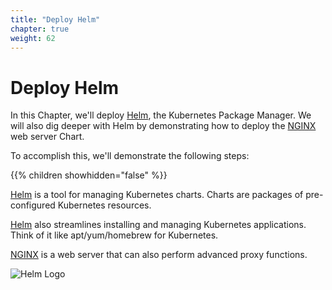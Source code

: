```yaml
---
title: "Deploy Helm"
chapter: true
weight: 62
---
```


# Deploy Helm

In this Chapter, we'll deploy [Helm](https://helm.sh/), the Kubernetes Package Manager.  We will also dig deeper with Helm by demonstrating how to deploy the [NGINX](https://github.com/bitnami/charts) web server Chart.

To accomplish this, we'll demonstrate the following steps:

{{% children showhidden="false" %}}

[Helm](https://helm.sh/) is a tool for managing Kubernetes charts. Charts are packages of pre-configured Kubernetes resources.

[Helm](https://helm.sh/) also streamlines installing and managing Kubernetes applications. Think of it like apt/yum/homebrew for Kubernetes.

[NGINX](https://nginx.org/en/) is a web server that can also perform advanced proxy functions.

![Helm Logo](/images/helm-logo.svg)
